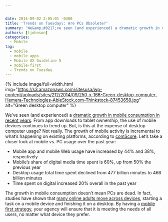 ```yaml
---


date: 2014-09-02 2:05:01 -0400
title: 'Trends on Tuesday\: Are PCs Obsolete?'
summary: 'We&amp;#8217;ve seen (and experienced) a dramatic growth in mobile consumption in recent years. From app downloads to tablet ownership, the use of mobile devices continues to trend up. But, is this at the expense of desktop computer usage? Not really. The growth of mobile activity is incremental to what’s happening on existing platforms, according to'
authors: [tjohnson]
categories:
  - Mobile
tag:
  - mobile
  - mobile apps
  - Mobile UX Guideline 5
  - mobile-first
  - Trends on Tuesday
---
```



{% include image/full-width.html img="https://s3.amazonaws.com/sitesusa/wp-content/uploads/sites/212/2014/09/250-x-166-Green-desktop-computer-Hemera-Technologies-AbleStock.com-Thinkstock-87453658.jpg" alt="Green desktop computer" %} 

We&#8217;ve seen (and experienced) a [dramatic growth in mobile consumption in recent years](https://www.WHATEVER/tag/trends-on-tuesday/). From app downloads to tablet ownership, the use of mobile devices continues to trend up. But, is this at the expense of desktop computer usage? Not really. The growth of mobile activity is incremental to what’s  happening on existing platforms, according to <a title="ComScore" href="http://www.comscore.com/Insights/Blog/Is-Mobile-Bringing-About-the-Death-of-the-PC-Not-Exactly" target="_blank">comScore</a>. Let&#8217;s take a closer look at mobile vs. PC usage over the past year:

  * Mobile app and mobile Web usage have increased by 44% and 38%, respectively
  * Mobile&#8217;s share of digital media time spent is 60%, up from 50% the previous year
  * Desktop usage total time spent declined from 477 billion minutes to 466 billion minutes
  * Time spent on digital increased 20% overall in the past year

The growth in mobile consumption doesn&#8217;t mean PCs are dead. In fact, studies have shown that [many online adults move across devices](https://www.WHATEVER/2014/04/08/trends-on-tuesday-multi-device-use-is-common-practice/), starting a task on a mobile device and finishing it on a desktop. By having a [mobile first strategy](https://www.WHATEVER/2013/09/30/mobile-first/), your agency will ensure that it is meeting the needs of all users, no matter what device they prefer.